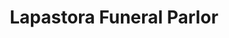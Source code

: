 ---
title: "Lapastora Funeral Parlor"
url: /banga/lapastora-funeral-parlor/
shop: funeral directors
---